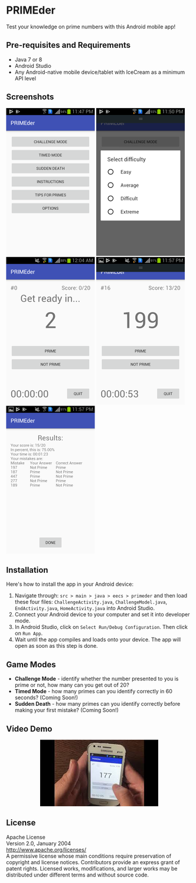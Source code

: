 # PRIMEder
Test your knowledge on prime numbers with this Android mobile app!

## Pre-requisites and Requirements
- Java 7 or 8
- Android Studio
- Any Android-native mobile device/tablet with IceCream as a minimum API level

## Screenshots
<img src="screenshots/sc_1_main.png" alt text="main" width="240px" height="400px"> <img src="screenshots/sc_2_difficulty.png" alt text="difficulty" width="240px" height="400px"> <img src="screenshots/sc_3_timer.png" alt text="timer" width="240px" height="400px">
<img src="screenshots/sc_4_actualGame.png" alt text="actualGame" width="240px" height="400px"> <img src="screenshots/sc_5_results.png" alt text="results" width="240px" height="400px">

## Installation
Here's how to install the app in your Android device:
1. Navigate through: `src > main > java > eecs > primeder` and then load these four files: `ChallengeActivity.java`, `ChallengeModel.java`, `EndActivity.java`, `HomeActivity.java` into Android Studio.
2. Connect your Android device to your computer and set it into developer mode.
3. In Android Studio, click on `Select Run/Debug Configuration`. Then click on `Run App`.
4. Wait until the app compiles and loads onto your device. The app will open as soon as this step is done.

## Game Modes
- **Challenge Mode** - identify whether the number presented to you is prime or not, how many can you get out of 20? 
- **Timed Mode** - how many primes can you identify correctly in 60 seconds? (Coming Soon!)
- **Sudden Death** - how many primes can you identify correctly before making your first mistake? (Coming Soon!)

## Video Demo
<p align="center">
  <a href="https://youtu.be/9mqXXRNdbfw" target="_blank"><img src="screenshots/thumbnail.jpg" alt="demo vid" /></a>
</p>

## License
Apache License <br />
Version 2.0, January 2004 <br />
http://www.apache.org/licenses/ <br />
A permissive license whose main conditions require preservation of copyright and license notices. Contributors provide an express grant of patent rights. Licensed works, modifications, and larger works may be distributed under different terms and without source code.
